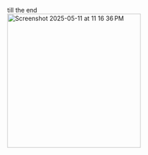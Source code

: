 till the end <br />
<img width="307" alt="Screenshot 2025-05-11 at 11 16 36 PM" src="https://github.com/user-attachments/assets/7aaec159-4580-428f-a54b-98564a6ba4f7" />
